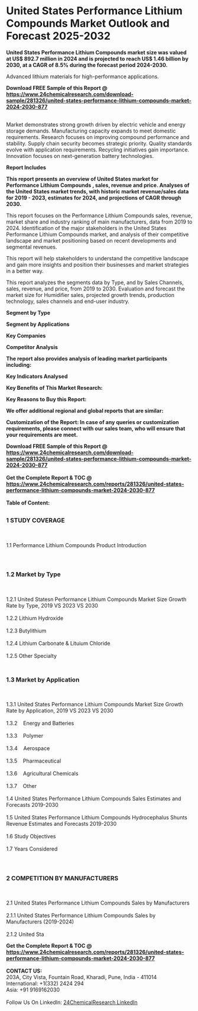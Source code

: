 <h1>United States Performance Lithium Compounds Market Outlook and Forecast 2025-2032</h1><p><strong>United States Performance Lithium Compounds market size was valued at US$ 892.7 million in 2024 and is projected to reach US$ 1.46 billion by 2030, at a CAGR of 8.5% during the forecast period 2024-2030.</strong></p><p>
</p><p>Advanced lithium materials for high-performance applications.</p><div><b>Download FREE Sample of this Report @ 
            <a href="https://www.24chemicalresearch.com/download-sample/281326/united-states-performance-lithium-compounds-market-2024-2030-877">
            https://www.24chemicalresearch.com/download-sample/281326/united-states-performance-lithium-compounds-market-2024-2030-877</a></b></div><br><p>
</p><p>Market demonstrates strong growth driven by electric vehicle and energy storage demands. Manufacturing capacity expands to meet domestic requirements. Research focuses on improving compound performance and stability. Supply chain security becomes strategic priority. Quality standards evolve with application requirements. Recycling initiatives gain importance. Innovation focuses on next-generation battery technologies.</p><p>
</p><p><strong>Report Includes</strong></p><p>
</p><p><strong>This report presents an overview of United States market for Performance Lithium Compounds , sales, revenue and price. Analyses of the United States market trends, with historic market revenue/sales data for 2019 - 2023, estimates for 2024, and projections of CAGR through 2030.</strong></p><p>
</p><p>This report focuses on the Performance Lithium Compounds sales, revenue, market share and industry ranking of main manufacturers, data from 2019 to 2024. Identification of the major stakeholders in the United States Performance Lithium Compounds market, and analysis of their competitive landscape and market positioning based on recent developments and segmental revenues.</p><p>
</p><p>This report will help stakeholders to understand the competitive landscape and gain more insights and position their businesses and market strategies in a better way.</p><p>
</p><p>This report analyzes the segments data by Type, and by Sales Channels, sales, revenue, and price, from 2019 to 2030. Evaluation and forecast the market size for Humidifier sales, projected growth trends, production technology, sales channels and end-user industry.</p><p>
<strong>Segment by Type</strong></p><p>
</p><p>
<strong>Segment by Applications</strong></p><p>
</p><p>
</p><p><strong>Key Companies</strong></p><p>
</p><p>
</p><p><strong>Competitor Analysis</strong></p><p>
</p><p><strong>The report also provides analysis of leading market participants including:</strong></p><p>
</p><p>
</p><p><strong>Key Indicators Analysed</strong></p><p>
</p><p>
</p><p><strong>Key Benefits of This Market Research:</strong></p><p>
</p><p>
</p><p><strong>Key Reasons to Buy this Report:</strong></p><p>
</p><p>
</p><p><strong>We offer additional regional and global reports that are similar:</strong></p><p>
</p><p>
</p><p><strong>Customization of the Report: In case of any queries or customization requirements, please connect with our sales team, who will ensure that your requirements are meet.</strong></p><div><b>Download FREE Sample of this Report @ 
            <a href="https://www.24chemicalresearch.com/download-sample/281326/united-states-performance-lithium-compounds-market-2024-2030-877">
            https://www.24chemicalresearch.com/download-sample/281326/united-states-performance-lithium-compounds-market-2024-2030-877</a></b></div><br><div><b>Get the Complete Report & TOC @ 
            <a href="https://www.24chemicalresearch.com/reports/281326/united-states-performance-lithium-compounds-market-2024-2030-877">
            https://www.24chemicalresearch.com/reports/281326/united-states-performance-lithium-compounds-market-2024-2030-877</a></b></div><br>
            <b>Table of Content:</b><p><h2><span style="font-size:16px"><strong>1 STUDY COVERAGE</strong></span></h2><br />
<p>1.1 Performance Lithium Compounds Product Introduction</p><br />
<h2><span style="font-size:16px"><strong>1.2 Market by Type</strong></span></h2><br />
<p>1.2.1 United Statesn Performance Lithium Compounds Market Size Growth Rate by Type, 2019 VS 2023 VS 2030<br /><br />
1.2.2 Lithium Hydroxide&nbsp;&nbsp; &nbsp;<br /><br />
1.2.3 Butylithium<br /><br />
1.2.4 Lithium Carbonate & Lituium Chloride<br /><br />
1.2.5 Other Specialty<br /><br />
<h2><span style="font-size:16px"><strong>1.3 Market by Application</strong></span></h2><br />
<p>1.3.1 United States Performance Lithium Compounds Market Size Growth Rate by Application, 2019 VS 2023 VS 2030<br /><br />
1.3.2&nbsp;&nbsp; &nbsp;Energy and Batteries<br /><br />
1.3.3&nbsp;&nbsp; &nbsp;Polymer<br /><br />
1.3.4&nbsp;&nbsp; &nbsp;Aerospace<br /><br />
1.3.5&nbsp;&nbsp; &nbsp;Pharmaceutical<br /><br />
1.3.6&nbsp;&nbsp; &nbsp;Agricultural Chemicals<br /><br />
1.3.7&nbsp;&nbsp; &nbsp;Other<br /><br />
1.4 United States Performance Lithium Compounds Sales Estimates and Forecasts 2019-2030<br /><br />
1.5 United States Performance Lithium Compounds Hydrocephalus Shunts Revenue Estimates and Forecasts 2019-2030<br /><br />
1.6 Study Objectives<br /><br />
1.7 Years Considered</p><br />
<h2><span style="font-size:16px"><strong>2 COMPETITION BY MANUFACTURERS</strong></span></h2><br />
<p>2.1 United States Performance Lithium Compounds Sales by Manufacturers<br /><br />
2.1.1 United States Performance Lithium Compounds Sales by Manufacturers (2019-2024)<br /><br />
2.1.2 United Sta</p><div><b>Get the Complete Report & TOC @ 
            <a href="https://www.24chemicalresearch.com/reports/281326/united-states-performance-lithium-compounds-market-2024-2030-877">
            https://www.24chemicalresearch.com/reports/281326/united-states-performance-lithium-compounds-market-2024-2030-877</a></b></div><br><b>CONTACT US:</b><br>
            203A, City Vista, Fountain Road, Kharadi, Pune, India - 411014<br>
            International: +1(332) 2424 294<br>
            Asia: +91 9169162030 <br><br>
            Follow Us On LinkedIn: <a href="https://www.linkedin.com/company/24chemicalresearch/">24ChemicalResearch LinkedIn</a>